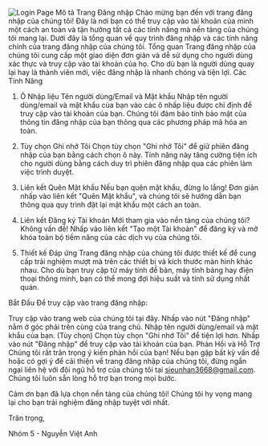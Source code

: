 ![Login Page](https://example.com/login_page.png)
Mô tả Trang Đăng nhập
Chào mừng bạn đến với trang đăng nhập của chúng tôi! Đây là nơi bạn có thể truy cập vào tài khoản của mình một cách an toàn và tận hưởng tất cả các tính năng mà nền tảng của chúng tôi mang lại. Dưới đây là tổng quan về quy trình đăng nhập và các tính năng chính của trang đăng nhập của chúng tôi.
Tổng quan
Trang đăng nhập của chúng tôi cung cấp một giao diện đơn giản và dễ sử dụng cho người dùng xác thực và truy cập vào tài khoản của họ. Cho dù bạn là người dùng quay lại hay là thành viên mới, việc đăng nhập là nhanh chóng và tiện lợi.
Các Tính Năng
1. Ô Nhập liệu Tên người dùng/Email và Mật khẩu
Nhập tên người dùng/email và mật khẩu của bạn vào các ô nhấp liệu được chỉ định để truy cập vào tài khoản của bạn. Chúng tôi đảm bảo tính bảo mật của thông tin đăng nhập của bạn thông qua các phương pháp mã hóa an toàn.
2. Tùy chọn Ghi nhớ Tôi
Chọn tùy chọn "Ghi nhớ Tôi" để giữ phiên đăng nhập của bạn bằng cách chọn ô này. Tính năng này tăng cường tiện ích cho người dùng bằng cách duy trì phiên đăng nhập qua các phiên làm việc trình duyệt.

3. Liên kết Quên Mật khẩu
Nếu bạn quên mật khẩu, đừng lo lắng! Đơn giản nhấp vào liên kết "Quên Mật khẩu", và chúng tôi sẽ hướng dẫn bạn thông qua quy trình đặt lại mật khẩu một cách an toàn.

4. Liên kết Đăng ký Tài khoản
Mới tham gia vào nền tảng của chúng tôi? Không vấn đề! Nhấp vào liên kết "Tạo một Tài khoản" để đăng ký và mở khóa toàn bộ tiềm năng của các dịch vụ của chúng tôi.

5. Thiết kế Đáp ứng
Trang đăng nhập của chúng tôi được thiết kế để cung cấp trải nghiệm mượt mà trên các thiết bị và kích thước màn hình khác nhau. Cho dù bạn truy cập từ máy tính để bàn, máy tính bảng hay điện thoại thông minh, bạn có thể mong đợi hiệu suất và tính sử dụng nhất quán.

Bắt Đầu
Để truy cập vào trang đăng nhập:

Truy cập vào trang web của chúng tôi tại đây.
Nhấp vào nút "Đăng nhập" nằm ở góc phải trên cùng của trang chủ.
Nhập tên người dùng/email và mật khẩu của bạn.
(Tùy chọn) Chọn tùy chọn "Ghi nhớ Tôi" để tiện lợi hơn.
Nhấp vào nút "Đăng nhập" để truy cập vào tài khoản của bạn.
Phản Hồi và Hỗ Trợ
Chúng tôi rất trân trọng ý kiến phản hồi của bạn! Nếu bạn gặp bất kỳ vấn đề hoặc có gợi ý để cải thiện về trang đăng nhập của chúng tôi, đừng ngần ngại liên hệ với đội ngũ hỗ trợ của chúng tôi tại sieunhan3668@gmail.com. Chúng tôi luôn sẵn lòng hỗ trợ bạn trong mọi bước.

Cảm ơn bạn đã lựa chọn nền tảng của chúng tôi! Chúng tôi hy vọng mang lại cho bạn trải nghiệm đăng nhập tuyệt vời nhất.

Trân trọng,

Nhóm 5 - Nguyễn Việt Anh
